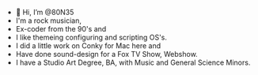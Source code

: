 - 👋 Hi, I’m @80N35
- I'm a rock musician,
- Ex-coder from the 90's and
- I like themeing configuring and scripting OS's.
- I did a little work on Conky for Mac here and
- Have done sound-design for a Fox TV Show, Webshow.
- I have a Studio Art Degree, BA, with Music and General Science Minors.

<!---
80N35/80N35 is a ✨ special ✨ repository because its `README.md` (this file) appears on your GitHub profile.
You can click the Preview link to take a look at your changes.
--->
